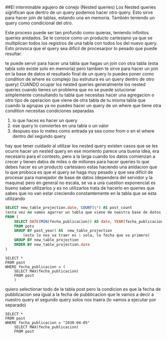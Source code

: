 ##El interminable agujero de conejo (Nested queries)
Los Nested queries significan que dentro de un query podemos hacer otro query.
Esto sirve para hacer join de tablas, estando una en memoria. También teniendo un query como condicional del otro.

Este proceso puede ser tan profundo como quieras, teniendo infinitos queries anidados.
Se le conoce como un producto cartesiano
ya que se multiplican todos los registros de una tabla con todos los del nuevo query.
Esto provoca que el query sea difícil de procesarpor lo pesado que puede resultar.

te puede servir para hacer una tabla que hagas un join con otra tabla (esta tabla solo existe solo en memoria) pero tambien te sirve para hacer un join en la base de datos
el resultado final de un query lo puedes poner como condition de where
es complejo (su estrutura es un query dentro de otro query)
CUANDO ocupar los nested queries
generalmente los nested queries cuando tienes un problema que no se puede solucionar simplemente consultando tu tabla
que necesitas hacer una agregacion o otro tipo de operacion que viene de otra tabla de tu misma tabla que cuando la agrupas ya no puedes hacer un query de un where que tiene otra condition
necesitas condiciones separadas

1. lo que haces es hacer un query
2. ese query lo conviertes en una tabla o un valor
3. despues eso lo metes como entrada ya sea como from o en el where dentro del segundo query

hay que tener cuidado al utilizar los nested query
existen casos que se les ocurre hacer un nested query en ese momento parece una buena idea, era necesario para el contesto, pero a la larga
cuando los datos comienzan a crecer
y tienen datos de miles o de millones para hacer queries lo que debes hacer es un producto cartesiano
estas haciendo una anidacion que lo que proboca es que el query se haga muy pesado
y que sea difícil de procesar para manejador de base de datos (dependera del servidor y la maquina)
pero en general no escala, se va a una cuestion exponencial
es bueno saber utilizarlos y es no utilizarlos
trata de hacerlo en queries que sabes que no van estar creciendo constantemente en la tabla que se esta utilizando

```sql
SELECT new_table_projection.date, COUNT(\*) AS post_count
(esta vez no vamos agarrar un tabla que viene de nuestra base de datos, sino vamos a crear una tabla dinamica(que esta en momoria) que se va crear al memento de crear ese query)
FROM (
	SELECT DATE(MIN(fecha_publicacion)) AS date, YEAR(fecha_publicacion) AS post_year
	FROM pots
	GROUP BY post_year) AS  new_table_projection
		(esto lo nos va traer es 1 sola, la fecha que va primero)
	GROUP BY new_table_projection
	ORDER BY new_table_projection.date
)
```

```
SELECT *
FROM post
WHERE fecha_publicacion = (
	SELECT MAX(fecha_publicacion)
	FROM post
	)
```

quiero selectionar todo de la tabla post
pero la condicion es que la fecha de pubblicacion sea igual a la fecha de pubblicacion que le vamos a decir a nuestro query
el segundo query solos nos traera (lo vamos a ejecutar por separado)

```
SELECT *
FROM post
WHERE fecha_publicacion = "2030-04-05"
	SELECT MAX(fecha_publicacion)
	FROM post

```
